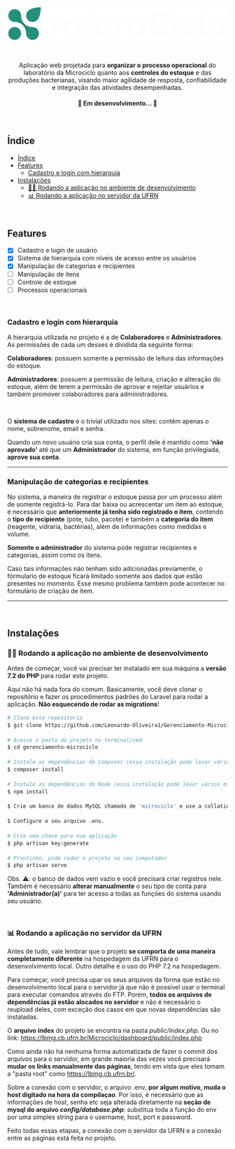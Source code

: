 <br> 

<p align="center"><img src="README/logo.png"></p>

<br> 

<p align="center">Aplicação web projetada para <b>organizar o processo operacional</b> do laboratório da Microciclo quanto aos <b>controles do estoque</b> e das produções bacterianas, visando maior agilidade de resposta, confiabilidade e integração das atividades desempenhadas.</p>

<h4 align="center"> 
	🚧  Em desenvolvimento...  🚧
</h4>
<br>

## Índice
- [Índice](#índice)
- [Features](#features)
  - [Cadastro e login com hierarquia](#cadastro-e-login-com-hierarquia)
- [Instalações](#instalações)
  - [👨‍💻 Rodando a aplicação no ambiente de desenvolvimento](#-rodando-a-aplicação-no-ambiente-de-desenvolvimento)
  - [📊 Rodando a aplicação no servidor da UFRN](#-rodando-a-aplicação-no-servidor-da-ufrn)

<br>

<h2>Features</h2>

- [x] Cadastro e login de usuário
- [x] Sistema de hierarquia com níveis de acesso entre os usuários
- [x] Manipulação de categorias e recipientes
- [ ] Manipulação de itens
- [ ] Controle de estoque
- [ ] Processos operacionais

<br>


### Cadastro e login com hierarquia
A hierarquia utilizada no projeto é a de **Colaboradores** e **Administradores**. As permissões de cada um desses é dividida da seguinte forma:

**Colaboradores**: possuem somente a permissão de leitura das informações do estoque.

**Administradores**: possuem a permissão de leitura, criação e alteração do estoque, além de terem a permissão de aprovar e rejeitar usuários e também promover colaboradores para administradores. 

<br>

O **sistema de cadastro** é o trivial utilizado nos sites: contém apenas o nome, sobrenome, email e senha.

Quando um novo usuário cria sua conta, o perfil dele é mantido como **'não aprovado'** até que um **Administrador** do sistema, em função privilegiada, **aprove sua conta**.

<hr>


### Manipulação de categorias e recipientes
No sistema, a maneira de registrar o estoque passa por um processo além de somente registrá-lo. Para dar baixa ou acrescentar um item ao estoque, é necessário que **anteriormente já tenha sido registrado o item**, contendo o **tipo de recipiente** (pote, tubo, pacote) e também a **categoria do item** (reagente, vidraria, bactérias), além de informações como medidas e volume.

**Somente o administrador** do sistema pode registrar recipientes e categorias, assim como os itens. 

Caso tais informações não tenham sido adicionadas previamente, o fórmulario de estoque ficará limitado somente aos dados que estão presentes no momento. Esse mesmo problema também pode acontecer no formulário de criação de item.

<hr>

<br>

## Instalações

### 👨‍💻 Rodando a aplicação no ambiente de desenvolvimento
Antes de começar, você vai precisar ter instalado em sua máquina a **versão 7.2 do PHP** para rodar este projeto.

Aqui não há nada fora do comum. Basicamente, você deve clonar o repositório e fazer os procedimentos padrões do Laravel para rodar a aplicação. **Não esquecendo de rodar as migrations**! 

```bash
# Clone este repositório
$ git clone https://github.com/Leonardo-Oliveira1/Gerenciamento-Microciclo.git

# Acesse a pasta do projeto no terminal/cmd
$ cd gerenciamento-microciclo

# Instale as dependências do Composer (essa instalação pode levar vários minutos)
$ composer install

# Instale as dependências do Node (essa instalação pode levar vários minutos)
$ npm install

$ Crie um banco de dados MySQL chamado de 'microciclo' e use a collation equivalente a 'utf8_general_ci'

$ Configure o seu arquivo .env.

# Crie uma chave para sua aplicação
$ php artisan key:generate

# Prontinho, pode rodar o projeto no seu computador
$ php artisan serve

```

Obs. ⚠️: o banco de dados vem vazio e você precisará criar registros nele. Também é necessário **alterar manualmente** o seu tipo de conta para **'Administrador(a)'** para ter acesso a todas as funções do sistema usando seu usuário.

<br>

### 📊 Rodando a aplicação no servidor da UFRN

Antes de tudo, vale lembrar que o projeto **se comporta de uma maneira completamente diferente** na hospedagem da UFRN para o desenvolvimento local. Outro detalhe é o uso do PHP 7.2 na hospedagem.

Para começar, você precisa upar os seus arquivos da forma que estão no desenvolvimento local para o servidor já que não é possível usar o terminal para executar comandos através do FTP. Porém, **todos os arquivos de dependências já estão alocados no servidor** e não é necessário o reupload deles, com exceção dos casos em que novas dependências são instaladas.

O **arquivo index** do projeto se encontra na pasta *public/index.php*. Ou no link: https://lbmg.cb.ufrn.br/Microciclo/dashboard/public/index.php

Como ainda não há nenhuma forma automatizada de fazer o commit dos arquivos para o servidor, em grande maioria das vezes você precisará **mudar os links manualmente das páginas**, tendo em vista que eles tomam a "pasta root" como https://lbmg.cb.ufrn.br/.

Sobre a conexão com o servidor, o arquivo .env, **por algum motivo, muda o host digitado na hora da compilaçao**. Por isso, é necessário que as informações de host, senha etc seja alterada diretamente na **seção de mysql do arquivo *config/database.php***: substitua toda a função do env por uma simples string para o username, host, port e password.

Feito todas essas etapas, a conexão com o servidor da UFRN e a conexão entre as páginas está feita no projeto.
